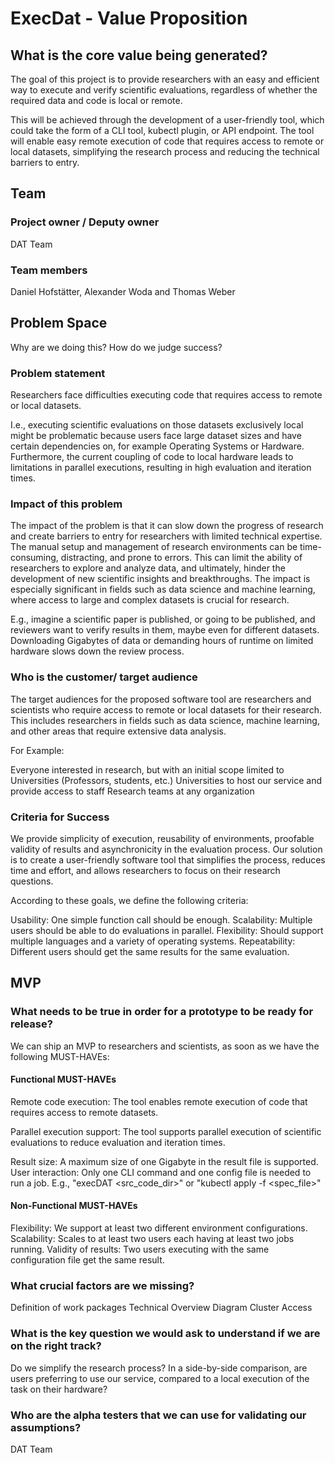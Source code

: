 # ExecDat - Value Proposition

## What is the core value being generated?

The goal of this project is to provide researchers with an easy and efficient way to execute and verify scientific evaluations, regardless of whether the required data and code is local or remote.

This will be achieved through the development of a user-friendly tool, which could take the form of a CLI tool, kubectl plugin, or API endpoint. The tool will enable easy remote execution of code that requires access to remote or local datasets, simplifying the research process and reducing the technical barriers to entry.

## Team

### Project owner / Deputy owner

DAT Team

### Team members

Daniel Hofstätter, Alexander Woda and Thomas Weber

## Problem Space

Why are we doing this?  How do we judge success?

### Problem statement

Researchers face difficulties executing code that requires access to remote or local datasets.

I.e., executing scientific evaluations on those datasets exclusively local might be problematic because users face large dataset sizes and have certain dependencies on, for example Operating Systems or Hardware. Furthermore, the current coupling of code to local hardware leads to limitations in parallel executions, resulting in high evaluation and iteration times.

### Impact of this problem

The impact of the problem is that it can slow down the progress of research and create barriers to entry for researchers with limited technical expertise. The manual setup and management of research environments can be time-consuming, distracting, and prone to errors. This can limit the ability of researchers to explore and analyze data, and ultimately, hinder the development of new scientific insights and breakthroughs. The impact is especially significant in fields such as data science and machine learning, where access to large and complex datasets is crucial for research.

E.g., imagine a scientific paper is published, or going to be published, and reviewers want to verify results in them, maybe even for different datasets. Downloading Gigabytes of data or demanding hours of runtime on limited hardware slows down the review process.

### Who is the customer/ target audience

The target audiences for the proposed software tool are researchers and scientists who require access to remote or local datasets for their research. This includes researchers in fields such as data science, machine learning, and other areas that require extensive data analysis.

For Example:

Everyone interested in research, but with an initial scope limited to Universities (Professors, students, etc.)
Universities to host our service and provide access to staff
Research teams at any organization

### Criteria for Success

We provide simplicity of execution, reusability of environments, proofable validity of results and asynchronicity in the evaluation process. Our solution is to create a user-friendly software tool that simplifies the process, reduces time and effort, and allows researchers to focus on their research questions.

According to these goals, we define the following criteria:

Usability: One simple function call should be enough.
Scalability: Multiple users should be able to do evaluations in parallel.
Flexibility: Should support multiple languages and a variety of operating systems.
Repeatability: Different users should get the same results for the same evaluation.

## MVP

### What needs to be true in order for a prototype to be ready for release?

We can ship an MVP to researchers and scientists, as soon as we have the following MUST-HAVEs:

#### Functional MUST-HAVEs

Remote code execution: The tool enables remote execution of code that requires access to remote datasets.

Parallel execution support: The tool supports parallel execution of scientific evaluations to reduce evaluation and iteration times.

Result size: A maximum size of one Gigabyte in the result file is supported.
User interaction: Only one CLI command and one config file is needed to run a job.
E.g., "execDAT <src_code_dir>" or "kubectl apply -f <spec_file>"

#### Non-Functional MUST-HAVEs

Flexibility: We support at least two different environment configurations.
Scalability: Scales to at least two users each having at least two jobs running.
Validity of results: Two users executing with the same configuration file get the same result.

### What crucial factors are we missing?

Definition of work packages
Technical Overview Diagram
Cluster Access

### What is the key question we would ask to understand if we are on the right track?

Do we simplify the research process?
In a side-by-side comparison, are users preferring to use our service, compared to a local execution of the task on their hardware?

### Who are the alpha testers that we can use for validating our assumptions?

DAT Team
